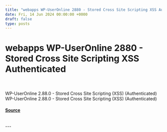 ```yaml
---
title: "webapps WP-UserOnline 2880 - Stored Cross Site Scripting XSS Authenticated"
date: Fri, 14 Jun 2024 00:00:00 +0000
draft: false
type: posts
---
```

# webapps WP-UserOnline 2880 - Stored Cross Site Scripting XSS Authenticated

<br/>

<br/>
WP-UserOnline 2.88.0 - Stored Cross Site Scripting (XSS) (Authenticated)
<br/>
WP-UserOnline 2.88.0 - Stored Cross Site Scripting (XSS) (Authenticated)

#### [Source](https://www.exploit-db.com/exploits/52048)

<br/>
---
